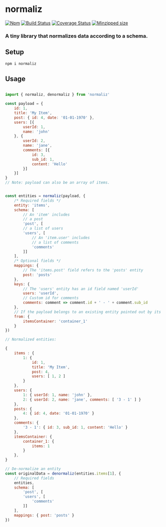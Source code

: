 # normaliz

[![Npm](https://img.shields.io/npm/v/normaliz.svg)](https://www.npmjs.com/package/normaliz)
[![Build Status](https://travis-ci.org/elbywan/normaliz.svg?branch=master)](https://travis-ci.org/elbywan/normaliz)
[![Coverage Status](https://coveralls.io/repos/github/elbywan/normaliz/badge.svg?branch=master)](https://coveralls.io/github/elbywan/normaliz?branch=master)
[![Minzipped size](https://badgen.net/bundlephobia/minzip/normaliz)](https://bundlephobia.com/result?p=normaliz)

### A tiny library that normalizes data according to a schema.

## Setup

`npm i normaliz`

## Usage

```js

import { normaliz, denormaliz } from 'normaliz'

const payload = {
    id: 1,
    title: 'My Item',
    post: { id: 4, date: '01-01-1970' },
    users: [{
        userId: 1,
        name: 'john'
    }, {
        userId: 2,
        name: 'jane',
        comments: [{
            id: 3,
            sub_id: 1,
            content: 'Hello'
        }]
    }]
}
// Note: payload can also be an array of items.


const entities = normaliz(payload, {
    /* Required fields */
    entity: 'items',
    schema: [
        // An 'item' includes
        // a post
        'post', [
        // a list of users
        'users', [
            // An 'item.user' includes
            // a list of comments
            'comments'
        ]]
    ],
    /* Optional fields */
    mappings: {
        // The 'items.post' field refers to the 'posts' entity
        post: 'posts'
    },
    keys: {
        // The 'users' entity has an id field named 'userId'
        users: 'userId',
        // Custom id for comments
        comments: comment => comment.id + ' - ' + comment.sub_id
    },
    // If the payload belongs to an existing entity pointed out by its id
    from: {
        itemsContainer: 'container_1'
    }
})

// Normalized entities:

{
    items : {
        1: {
            id: 1,
            title: 'My Item',
            post: 4,
            users: [ 1, 2 ]
        }
    },
    users: {
        1: { userId: 1, name: 'john' },
        2: { userId: 2, name: 'jane', comments: [ '3 - 1' ] }
    },
    posts: {
        4: { id: 4, date: '01-01-1970' }
    },
    comments: {
        '3 - 1': { id: 3, sub_id: 1, content: 'Hello' }
    },
    itemsContainer: {
        container_1: {
            items: 1
        }
    },
}

// De-normalize an entity
const originalData = denormaliz(entities.items[1], {
    // Required fields
    entities,
    schema: [
        'post', [
        'users', [
            'comments'
        ]]
    ],
    mappings: { post: 'posts' }
})
```
